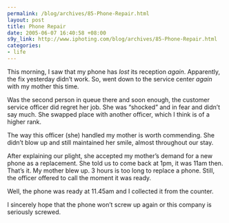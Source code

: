 ```yaml
--- 
permalink: /blog/archives/85-Phone-Repair.html
layout: post
title: Phone Repair
date: 2005-06-07 16:40:58 +08:00
s9y_link: http://www.iphoting.com/blog/archives/85-Phone-Repair.html
categories: 
- life
---
```

<p class="whiteline"><p>This morning, I saw that my phone has <em>lost</em> its reception <em>again</em>. Apparently, the fix yesterday didn&#8217;t work. So, went down to the service center <em>again</em> with my mother this time.</p>
</p><p class="whiteline"><p>Was the second person in queue there and soon enough, the customer service officer did regret her job. She was &#8220;shocked&#8221; and in fear and didn&#8217;t say much. She swapped place with another officer, which I think is of a higher rank.</p>
</p><p class="whiteline"><p>The way this officer (she) handled my mother is worth commending. She didn&#8217;t blow up and still maintained her smile, almost throughout our stay.</p>
</p><p class="whiteline"><p>After explaining our plight, she accepted my mother&#8217;s demand for a new phone as a replacement. She told us to come back at 1pm, it was 11am then. That&#8217;s it. My mother blew up. 3 hours is too long to replace a phone. Still, the officer offered to call the moment it was ready.</p>
</p><p class="whiteline"><p>Well, the phone was ready at 11.45am and I collected it from the counter.</p>
</p><p class="break"><p>I sincerely hope that the phone won&#8217;t screw up again or this company is seriously screwed.</p></p>
